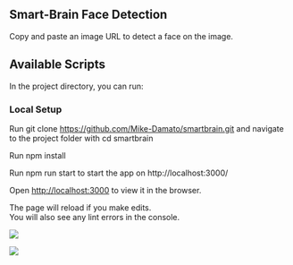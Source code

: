 ## Smart-Brain Face Detection

Copy and paste an image URL to detect a face on the image.

## Available Scripts

In the project directory, you can run:

### Local Setup

Run git clone https://github.com/Mike-Damato/smartbrain.git and navigate to the project folder with cd smartbrain

Run npm install

Run npm run start to start the app on http://localhost:3000/

Open [http://localhost:3000](http://localhost:3000) to view it in the browser.

The page will reload if you make edits.<br />
You will also see any lint errors in the console.


![](Register.gif)

![](Detect.gif)

